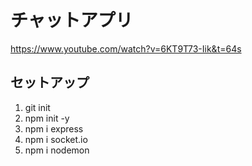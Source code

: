 
# チャットアプリ
https://www.youtube.com/watch?v=6KT9T73-Iik&t=64s

## セットアップ

1. git init 
1. npm init -y 
1. npm i express
1. npm i socket.io
2. npm i nodemon
